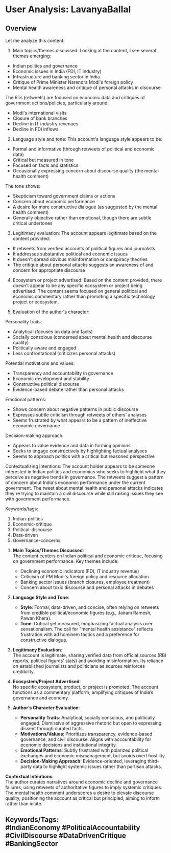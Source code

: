 # User Analysis: LavanyaBallal

## Overview

<think>
Let me analyze this content:

1. Main topics/themes discussed:
Looking at the content, I see several themes emerging:
- Indian politics and governance
- Economic issues in India (FDI, IT industry)
- Infrastructure and banking sector in India
- Critique of Prime Minister Narendra Modi's foreign policy
- Mental health awareness and critique of personal attacks in discourse

The RTs (retweets) are focused on economic data and critiques of government actions/policies, particularly around:
- Modi's international visits
- Closure of bank branches
- Decline in IT industry revenues
- Decline in FDI inflows

2. Language style and tone:
This account's language style appears to be:
- Formal and informative (through retweets of political and economic data)
- Critical but measured in tone
- Focused on facts and statistics
- Occasionally expressing concern about discourse quality (the mental health comment)

The tone shows:
- Skepticism toward government claims or actions
- Concern about economic performance
- A desire for more constructive dialogue (as suggested by the mental health comment)
- Generally objective rather than emotional, though there are subtle critical undertones

3. Legitimacy evaluation:
The account appears legitimate based on the content provided:
- It retweets from verified accounts of political figures and journalists
- It addresses substantive political and economic issues
- It doesn't spread obvious misinformation or conspiracy theories
- The critique about personal attacks suggests an awareness of and concern for appropriate discourse

4. Ecosystem or project advertised:
Based on the content provided, there doesn't appear to be any specific ecosystem or project being advertised. The content seems focused on general political and economic commentary rather than promoting a specific technology project or ecosystem.

5. Evaluation of the author's character:

Personality traits:
- Analytical (focuses on data and facts)
- Socially conscious (concerned about mental health and discourse quality)
- Politically aware and engaged
- Less confrontational (criticizes personal attacks)

Potential motivations and values:
- Transparency and accountability in governance
- Economic development and stability
- Constructive political discourse
- Evidence-based debate rather than personal attacks

Emotional patterns:
- Shows concern about negative patterns in public discourse
- Expresses subtle criticism through retweets of others' analyses
- Seems frustrated by what appears to be a pattern of ineffective economic governance

Decision-making approach:
- Appears to value evidence and data in forming opinions
- Seeks to engage constructively by highlighting factual analyses
- Seems to approach politics with a critical but reasoned perspective

Contextualizing intentions:
The account holder appears to be someone interested in Indian politics and economics who seeks to highlight what they perceive as negative trends in governance. The retweets suggest a pattern of concern about India's economic performance under the current government. The tweet about mental health and personal attacks indicates they're trying to maintain a civil discourse while still raising issues they see with government performance.

Keywords/tags:
1. Indian-politics
2. Economic-critique
3. Political-discourse
4. Data-driven
5. Governance-concerns
</think>

1. **Main Topics/Themes Discussed**:  
   The content centers on Indian political and economic critique, focusing on government performance. Key themes include:
   - Declining economic indicators (FDI, IT industry revenue)
   - Criticism of PM Modi's foreign policy and resource allocation
   - Banking sector issues (branch closures, employee treatment)
   - Concern about toxic discourse and personal attacks in debates

2. **Language Style and Tone**:  
   - **Style**: Formal, data-driven, and concise, often relying on retweets from credible political/economic figures (e.g., Jairam Ramesh, Pawan Khera).  
   - **Tone**: Critical yet measured, emphasizing factual analysis over sensationalism. The call for "mental health assistance" reflects frustration with ad hominem tactics and a preference for constructive dialogue.

3. **Legitimacy Evaluation**:  
   The account is legitimate, sharing verified data from official sources (RBI reports, political figures’ stats) and avoiding misinformation. Its reliance on established journalists and politicians as sources reinforces credibility.

4. **Ecosystem/Project Advertised**:  
   No specific ecosystem, product, or project is promoted. The account functions as a commentary platform, amplifying critiques of India’s governance and economy.

5. **Author’s Character Evaluation**:  
   - **Personality Traits**: Analytical, socially conscious, and politically engaged. Dismissive of aggressive rhetoric but open to expressing dissent through curated facts.  
   - **Motivations/Values**: Prioritizes transparency, evidence-based governance, and civil discourse. Aligns with accountability for economic decisions and institutional integrity.  
   - **Emotional Patterns**: Subtly frustrated with polarized political exchanges and economic mismanagement, but avoids overt hostility.  
   - **Decision-Making Approach**: Evidence-oriented, leveraging third-party data to highlight systemic issues rather than partisan attacks.

**Contextual Intentions**:  
The author curates narratives around economic decline and governance failures, using retweets of authoritative figures to imply systemic critiques. The mental health comment underscores a desire to elevate discourse quality, positioning the account as critical but principled, aiming to inform rather than incite.

**Keywords/Tags**:  
#IndianEconomy #PoliticalAccountability #CivilDiscourse #DataDrivenCritique #BankingSector
---
